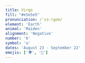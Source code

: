 ```yaml
---
title: Virgo
fill: "#e5e5e5"
pronunciation: /ˈvɜːrɡoʊ/
element: 'Earth'
animal: 'Maiden'
alignment: 'Negative'
number: '6'
symbol: '♍'
dates: 'August 23 - September 22'
emojis: ['🌍', '👧']
---
```

